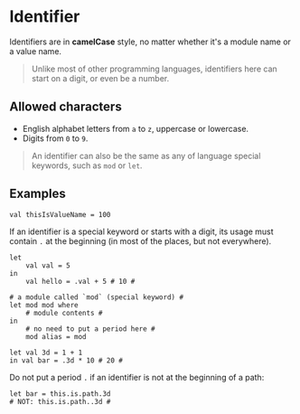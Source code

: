 # Identifier

Identifiers are in **camelCase** style, no matter whether it's a module name or a value name.

> Unlike most of other programming languages, identifiers here can start on a digit, or even be a number.

## Allowed characters
- English alphabet letters from `a` to `z`, uppercase or lowercase.
- Digits from `0` to `9`.

> An identifier can also be the same as any of language special keywords, such as `mod` or `let`.

## Examples
```
val thisIsValueName = 100
```
If an identifier is a special keyword or starts with a digit, its usage must contain `.` at the beginning (in most of the places, but not everywhere).
```
let
    val val = 5
in
    val hello = .val + 5 # 10 #

# a module called `mod` (special keyword) #
let mod mod where
    # module contents #
in
    # no need to put a period here #
    mod alias = mod

let val 3d = 1 + 1
in val bar = .3d * 10 # 20 #
```
Do not put a period `.` if an identifier is not at the beginning of a path:
```
let bar = this.is.path.3d
# NOT: this.is.path..3d #
```